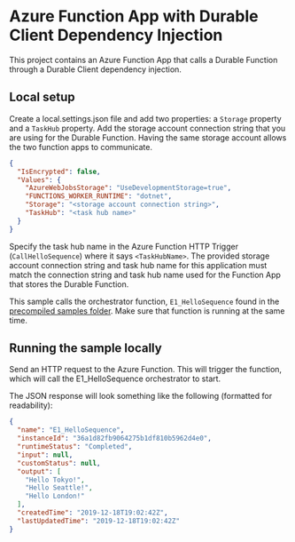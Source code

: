 # Azure Function App with Durable Client Dependency Injection

This project contains an Azure Function App that calls a Durable Function through a Durable Client dependency injection.

## Local setup

Create a local.settings.json file and add two properties: a `Storage` property and a `TaskHub` property. Add the storage account connection string that you are using for the Durable Function. Having the same storage account allows the two function apps to communicate.

```json
{
  "IsEncrypted": false,
  "Values": {
    "AzureWebJobsStorage": "UseDevelopmentStorage=true",
    "FUNCTIONS_WORKER_RUNTIME": "dotnet",
    "Storage": "<storage account connection string>",
    "TaskHub": "<task hub name>"
  }
}
```

Specify the task hub name in the Azure Function HTTP Trigger (`CallHelloSequence`) where it says `<TaskHubName>`. The provided storage account connection string and task hub name for this application must match the connection string and task hub name used for the Function App that stores the Durable Function.

This sample calls the orchestrator function, `E1_HelloSequence` found in the [precompiled samples folder](https://github.com/Azure/azure-functions-durable-extension/blob/dev/samples/precompiled/HelloSequence.cs). Make sure that function is running at the same time.

## Running the sample locally
Send an HTTP request to the Azure Function. This will trigger the function, which will call the E1_HelloSequence orchestrator to start.

The JSON response will look something like the following (formatted for readability):

```JSON
{
  "name": "E1_HelloSequence",
  "instanceId": "36a1d82fb9064275b1df810b5962d4e0",
  "runtimeStatus": "Completed",
  "input": null,
  "customStatus": null,
  "output": [
    "Hello Tokyo!",
    "Hello Seattle!",
    "Hello London!"
  ],
  "createdTime": "2019-12-18T19:02:42Z",
  "lastUpdatedTime": "2019-12-18T19:02:42Z"
}
```